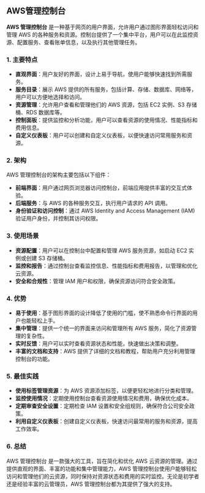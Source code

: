 ## AWS管理控制台

**AWS 管理控制台** 是一种基于网页的用户界面，允许用户通过图形界面轻松访问和管理 AWS 的各种服务和资源。控制台提供了一个集中平台，用户可以在此监控资源、配置服务、查看账单信息，以及执行其他管理任务。

### 1. **主要特点**
- **直观界面**：用户友好的界面，设计上易于导航，使用户能够快速找到所需服务。
- **服务目录**：展示 AWS 提供的所有服务，包括计算、存储、数据库、网络等，用户可以方便地选择和访问。
- **资源管理**：允许用户查看和管理他们的 AWS 资源，包括 EC2 实例、S3 存储桶、RDS 数据库等。
- **控制面板**：提供监控和分析功能，用户可以查看资源的使用情况、性能指标和费用信息。
- **自定义仪表板**：用户可以创建和自定义仪表板，以便快速访问常用服务和资源。

### 2. **架构**
AWS 管理控制台的架构主要包括以下组件：
- **前端界面**：用户通过网页浏览器访问控制台，前端应用提供丰富的交互式体验。
- **后端服务**：与 AWS 的各种服务交互，执行用户请求的 API 调用。
- **身份验证和访问控制**：通过 AWS Identity and Access Management (IAM) 验证用户身份，并控制其访问权限。

### 3. **使用场景**
- **资源配置**：用户可以在控制台中配置和管理 AWS 服务资源，如启动 EC2 实例或创建 S3 存储桶。
- **监控和报告**：通过控制台查看监控信息、性能指标和费用报告，以管理和优化云资源。
- **安全和合规性**：管理 IAM 用户和权限，确保资源访问符合安全政策。

### 4. **优势**
- **易于使用**：基于图形界面的设计降低了使用的门槛，使不熟悉命令行界面的用户也能轻松上手。
- **集中管理**：提供一个统一的界面来访问和管理所有 AWS 服务，简化了资源管理的复杂性。
- **实时反馈**：用户可以实时查看资源状态和性能，快速做出决策和调整。
- **丰富的文档和支持**：AWS 提供了详细的文档和教程，帮助用户充分利用管理控制台的功能。

### 5. **最佳实践**
- **使用标签管理资源**：为 AWS 资源添加标签，以便更轻松地进行分类和管理。
- **监控使用情况**：定期使用控制台查看资源使用情况和费用，确保优化成本。
- **定期审查安全设置**：定期检查 IAM 设置和安全组规则，确保符合公司安全政策。
- **利用自定义仪表板**：创建自定义仪表板，快速访问最常用的服务和资源，提高工作效率。

### 6. **总结**
AWS 管理控制台 是一款强大的工具，旨在简化和优化 AWS 云资源的管理。通过提供直观的界面、丰富的功能和集中管理能力，AWS 管理控制台使用户能够轻松访问和管理他们的云资源，同时保持对资源状态和费用的实时监控。无论是初学者还是经验丰富的云管理员，AWS 管理控制台都为其提供了强大的支持。